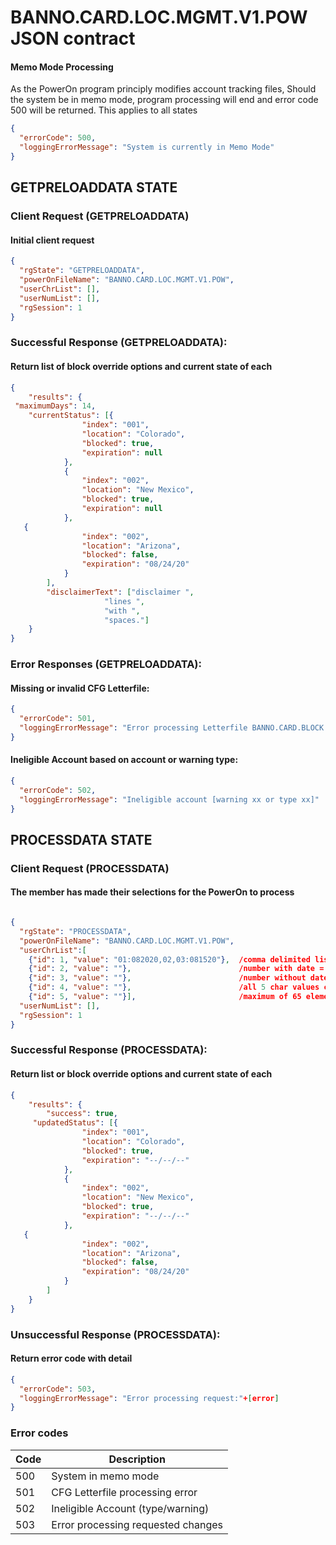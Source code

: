 # BANNO.CARD.LOC.MGMT.V1.POW JSON contract

#### **Memo Mode Processing**
As the PowerOn program principly modifies account tracking files, Should
the system be in memo mode, program processing will end and error code
500 will be returned. This applies to all states

```json
{
  "errorCode": 500,
  "loggingErrorMessage": "System is currently in Memo Mode"
}
```

## GETPRELOADDATA STATE

### Client Request (GETPRELOADDATA)
#### Initial client request

```json
{
  "rgState": "GETPRELOADDATA",
  "powerOnFileName": "BANNO.CARD.LOC.MGMT.V1.POW",
  "userChrList": [],
  "userNumList": [],
  "rgSession": 1
}
```

### Successful Response (GETPRELOADDATA):
#### Return list of block override options and current state of each

```json
{
	"results": {
 "maximumDays": 14,
	"currentStatus": [{
				"index": "001",
				"location": "Colorado",
				"blocked": true,
				"expiration": null
			},
			{
				"index": "002",
				"location": "New Mexico",
				"blocked": true,
				"expiration": null
			},
   {
				"index": "002",
				"location": "Arizona",
				"blocked": false,
				"expiration": "08/24/20"
			}
		],
		"disclaimerText": ["disclaimer ",
                     "lines ",
                     "with ",
                     "spaces."]
	}
}
```

### Error Responses (GETPRELOADDATA):
#### Missing or invalid CFG Letterfile:

```json
{
  "errorCode": 501,
  "loggingErrorMessage": "Error processing Letterfile BANNO.CARD.BLOCK.V1.CFG"
}
```

#### Ineligible Account based on account or warning type:

```json
{
  "errorCode": 502,
  "loggingErrorMessage": "Ineligible account [warning xx or type xx]"
}
```

## PROCESSDATA STATE

### Client Request  (PROCESSDATA)
#### The member has made their selections for the PowerOn to process

```json

{
  "rgState": "PROCESSDATA",
  "powerOnFileName": "BANNO.CARD.LOC.MGMT.V1.POW",
  "userChrList":[
    {"id": 1, "value": "01:082020,02,03:081520"},  /comma delimited list
    {"id": 2, "value": ""},                        /number with date = overidden
    {"id": 3, "value": ""},                        /number without date = blocked
    {"id": 4, "value": ""},                        /all 5 char values can be used
    {"id": 5, "value": ""}],                       /maximum of 65 elements
  "userNumList": [],
  "rgSession": 1
}
```

### Successful Response (PROCESSDATA):
#### Return list or block override options and current state of each
```json
{
	"results": {
		"success": true,
	 "updatedStatus": [{
				"index": "001",
				"location": "Colorado",
				"blocked": true,
				"expiration": "--/--/--"
			},
			{
				"index": "002",
				"location": "New Mexico",
				"blocked": true,
				"expiration": "--/--/--"
			},
   {
				"index": "002",
				"location": "Arizona",
				"blocked": false,
				"expiration": "08/24/20"
			}
		]
	}
}
```

### Unsuccessful Response (PROCESSDATA):
#### Return error code with detail
```json
{
  "errorCode": 503,
  "loggingErrorMessage": "Error processing request:"+[error]
}
```

### Error codes
| Code   | Description                        |
|--------|------------------------------------|
| 500    | System in memo mode                |
| 501    | CFG Letterfile processing error    |
| 502    | Ineligible Account (type/warning)  |
| 503    | Error processing requested changes |
